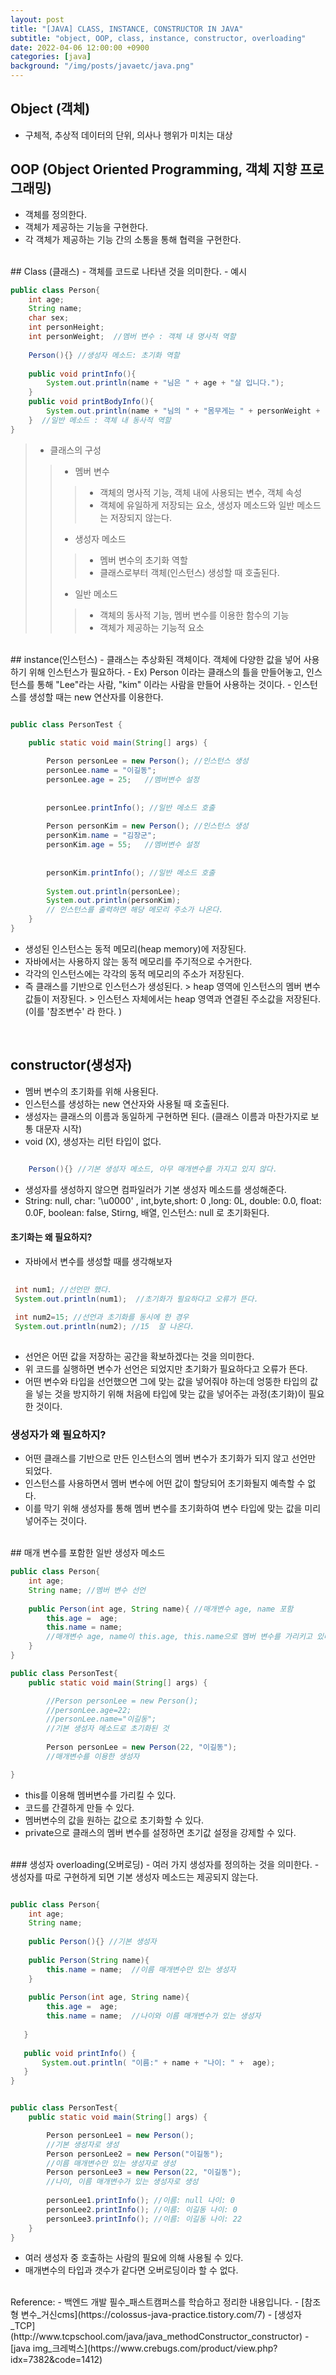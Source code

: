 ```yaml
---
layout: post
title: "[JAVA] CLASS, INSTANCE, CONSTRUCTOR IN JAVA"
subtitle: "object, OOP, class, instance, constructor, overloading"
date: 2022-04-06 12:00:00 +0900
categories: [java]
background: "/img/posts/javaetc/java.png"
---
```


## Object (객체)
- 구체적, 추상적 데이터의 단위, 의사나 행위가 미치는 대상

## OOP (Object Oriented Programming, 객체 지향 프로그래밍)
- 객체를 정의한다.
- 객체가 제공하는 기능을 구현한다.
- 각 객체가 제공하는 기능 간의 소통을 통해 협력을 구현한다. 

<br>
## Class (클래스)
- 객체를 코드로 나타낸 것을 의미한다. 
- 예시

```java
public class Person{
	int age;
    String name;
    char sex;
    int personHeight;
    int personWeight;  //멤버 변수 : 객체 내 명사적 역할
    
    Person(){} //생성자 메소드: 초기화 역할
    
    public void printInfo(){
    	System.out.println(name + "님은 " + age + "살 입니다.");
    }
    public void printBodyInfo(){
    	System.out.println(name + "님의 " + "몸무게는 " + personWeight + "kg, 키는 " + personHeight + "cm 입니다.");
    }  //일반 메소드 : 객체 내 동사적 역할
}
````

> - 클래스의 구성
> > - 멤버 변수 
> > > - 객체의 명사적 기능, 객체 내에 사용되는 변수, 객체 속성
> > > - 객체에 유일하게 저장되는 요소, 생성자 메소드와 일반 메소드는 저장되지 않는다.
> > - 생성자 메소드
> > > - 멤버 변수의 초기화 역할
> > > - 클래스로부터 객체(인스턴스) 생성할 때 호출된다.
> > - 일반 메소드
> > > - 객체의 동사적 기능, 멤버 변수를 이용한 함수의 기능
> > > - 객체가 제공하는 기능적 요소

<br>
## instance(인스턴스)
- 클래스는 추상화된 객체이다. 객체에 다양한 값을 넣어 사용하기 위해 인스턴스가 필요하다.
- Ex) Person 이라는 클래스의 틀을 만들어놓고, 인스턴스를 통해 "Lee"라는 사람, "kim" 이라는 사람을 만들어 사용하는 것이다. 
- 인스턴스를 생성할 때는 new 연산자를 이용한다. 


```java

public class PersonTest {

	public static void main(String[] args) {
		
		Person personLee = new Person(); //인스턴스 생성
		personLee.name = "이길동";
		personLee.age = 25;   //멤버변수 설정
		
		
		personLee.printInfo(); //일반 메소드 호출
		
		Person personKim = new Person(); //인스턴스 생성
		personKim.name = "김장군";
		personKim.age = 55;   //멤버변수 설정
		
		
		personKim.printInfo(); //일반 메소드 호출
		
		System.out.println(personLee);
		System.out.println(personKim); 
        // 인스턴스를 출력하면 해당 메모리 주소가 나온다.
	}
}

```

- 생성된 인스턴스는 동적 메모리(heap memory)에 저장된다. 
- 자바에서는 사용하지 않는 동적 메모리를 주기적으로 수거한다.
- 각각의 인스턴스에는 각각의 동적 메모리의 주소가 저장된다.
- 즉 클래스를 기반으로 인스턴스가 생성된다. > heap 영역에 인스턴스의 멤버 변수 값들이 저장된다. > 인스턴스 자체에서는 heap 영역과 연결된 주소값을 저장된다. (이를 '참조변수' 라 한다. ) 

<br>

## constructor(생성자)
- 멤버 변수의 초기화를 위해 사용된다.
- 인스턴스를 생성하는 new 연산자와 사용될 때 호출된다. 
- 생성자는 클래스의 이름과 동일하게 구현하면 된다. (클래스 이름과 마찬가지로 보통 대문자 시작)
- void (X), 생성자는 리턴 타입이 없다.

```java

 	Person(){} //기본 생성자 메소드, 아무 매개변수를 가지고 있지 않다.

``` 

- 생성자를 생성하지 않으면 컴파일러가 기본 생성자 메소드를 생성해준다. 
- String: null, char: '\u0000' , int,byte,short: 0 ,long: 0L, double: 0.0, float: 0.0F, boolean: false, Stirng, 배열, 인스턴스: null 로 초기화된다.  

#### 초기화는 왜 필요하지? 
- 자바에서 변수를 생성할 때를 생각해보자

```java
 
 int num1; //선언만 했다. 
 System.out.println(num1);  //초기화가 필요하다고 오류가 뜬다. 
 
 int num2=15; //선언과 초기화를 동시에 한 경우
 System.out.println(num2); //15  잘 나온다.
 
```

- 선언은 어떤 값을 저장하는 공간을 확보하겠다는 것을 의미한다.
- 위 코드를 실행하면 변수가 선언은 되었지만 초기화가 필요하다고 오류가 뜬다. 
- 어떤 변수와 타입을 선언했으면 그에 맞는 값을 넣어줘야 하는데 엉뚱한 타입의 값을 넣는 것을 방지하기 위해 처음에 타입에 맞는 값을 넣어주는 과정(초기화)이 필요한 것이다.

### 생성자가 왜 필요하지?
- 어떤 클래스를 기반으로 만든 인스턴스의 멤버 변수가 초기화가 되지 않고 선언만 되었다.
- 인스턴스를 사용하면서 멤버 변수에 어떤 값이 할당되어 초기화될지 예측할 수 없다. 
- 이를 막기 위해 생성자를 통해 멤버 변수를 초기화하여 변수 타입에 맞는 값을 미리 넣어주는 것이다. 

<br>
## 매개 변수를 포함한 일반 생성자 메소드

```java
public class Person{
	int age;
    String name; //멤버 변수 선언
	
    public Person(int age, String name){ //매개변수 age, name 포함
    	this.age =  age;
        this.name = name; 
        //매개변수 age, name이 this.age, this.name으로 멤버 변수를 가리키고 있다.
    }
}
```

```java
public class PersonTest{
	public static void main(String[] args) {

		//Person personLee = new Person();
        //personLee.age=22;
        //personLee.name="이길동";
		//기본 생성자 메소드로 초기화된 것
        
		Person personLee = new Person(22, "이길동");
        //매개변수를 이용한 생성자

}
```

- this를 이용해 멤버변수를 가리킬 수 있다. 
- 코드를 간결하게 만들 수 있다. 
- 멤버변수의 값을 원하는 값으로 초기화할 수 있다. 
- private으로 클래스의 멤버 변수를 설정하면 초기값 설정을 강제할 수 있다.

<br>
### 생성자 overloading(오버로딩)
- 여러 가지 생성자를 정의하는 것을 의미한다.
- 생성자를 따로 구현하게 되면 기본 생성자 메소드는 제공되지 않는다. 

```java

public class Person{
	int age;
    String name; 
	
    public Person(){} //기본 생성자
    
    public Person(String name){
   		this.name = name;  //이름 매개변수만 있는 생성자
    }
    
    public Person(int age, String name){ 
    	this.age =  age;
        this.name = name;  //나이와 이름 매개변수가 있는 생성자
        
   }
    
   public void printInfo() {
	   System.out.println( "이름:" + name + "나이: " +  age);
   }
}

```

```java

public class PersonTest{
	public static void main(String[] args) {

		Person personLee1 = new Person();
        //기본 생성자로 생성
		Person personLee2 = new Person("이길동");
        //이름 매개변수만 있는 생성자로 생성
		Person personLee3 = new Person(22, "이길동");
        //나이, 이름 매개변수가 있는 생성자로 생성
        
        personLee1.printInfo(); //이름: null 나이: 0
		personLee2.printInfo(); //이름: 이길동 나이: 0
		personLee3.printInfo(); //이름: 이길동 나이: 22
	}
}

```

- 여러 생성자 중 호출하는 사람의 필요에 의해 사용될 수 있다. 
- 매개변수의 타입과 갯수가 같다면 오버로딩이라 할 수 없다. 


<br>
Reference:
- 백엔드 개발 필수_패스트캠퍼스를 학습하고 정리한 내용입니다.   
- [참조형 변수_거신cms](https://colossus-java-practice.tistory.com/7)
- [생성자_TCP](http://www.tcpschool.com/java/java_methodConstructor_constructor)
- [java img_크레벅스](https://www.crebugs.com/product/view.php?idx=7382&code=1412)